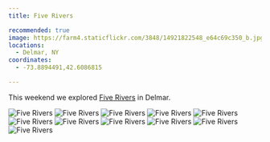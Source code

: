 ```yaml
---
title: Five Rivers

recommended: true
image: https://farm4.staticflickr.com/3848/14921822548_e64c69c350_b.jpg
locations:
  - Delmar, NY
coordinates:
  - -73.8894491,42.6086815

---
```


This weekend we explored [Five Rivers](http://www.friendsoffiverivers.org/) in Delmar.

<div class="photos">

<img src="https://farm4.staticflickr.com/3887/15105369821_c0683e03cd_b.jpg" class="img-wide" alt="Five Rivers">

<img src="https://farm4.staticflickr.com/3848/14921822548_e64c69c350_b.jpg" class="img-tall" alt="Five Rivers">

<img src="https://farm4.staticflickr.com/3907/14921755410_a483cb9c9f_b.jpg" class="img-wide" alt="Five Rivers">

<img src="https://farm4.staticflickr.com/3877/15108031892_2e23dc74a1_b.jpg" class="img-tall" alt="Five Rivers">

<img src="https://farm4.staticflickr.com/3838/14921830428_dcb02d0175_b.jpg" class="img-half" alt="Five Rivers">

<img src="https://farm4.staticflickr.com/3854/15085402486_127cfc24ff_b.jpg" class="img-half" alt="Five Rivers">

<img src="https://farm6.staticflickr.com/5594/14921763910_98f942dbdf_b.jpg" class="img-half" alt="Five Rivers">

<img src="https://farm4.staticflickr.com/3863/14921769230_707fb0c05d_b.jpg" class="img-half" alt="Five Rivers">

<img src="https://farm6.staticflickr.com/5593/14921841278_b5441b2043_b.jpg" class="img-tall" alt="Five Rivers">

<img src="https://farm6.staticflickr.com/5592/15085412546_e5ffa16c1a_b.jpg" class="img-wide" alt="Five Rivers">

<img src="https://farm4.staticflickr.com/3843/14921820658_b7d6a45048_b.jpg" alt="Five Rivers">
</div>
